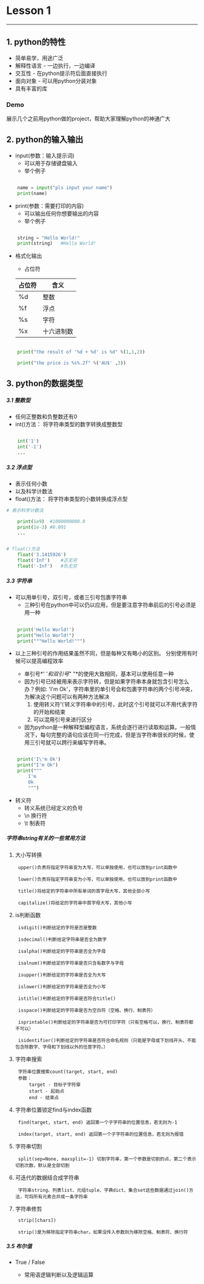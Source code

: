 
# Lesson 1 


----
## 1. python的特性

- 简单易学，用途广泛
- 解释性语言 - 一边执行，一边编译
- 交互性 - 在python提示符后面直接执行
- 面向对象 - 可以用python分装对象
- 具有丰富的库


### Demo

展示几个之前用python做的project，帮助大家理解python的神通广大



## 2. python的输入输出

- input(参数：输入提示词)
	- 可以用于存储键盘输入
   	- 举个例子
```python

	name = input("pls input your name")
	print(name)

``` 

- print(参数：需要打印的内容)
	- 可以输出任何你想要输出的内容
	- 举个例子

```python

	string = "Hello World!"
	print(string)	#Hello World!

```

- 格式化输出

	- 占位符

	占位符|含义
	-- | --
	%d | 整数
 	%f | 浮点
 	%s | 字符
 	%x | 十六进制数


```python
 	
	print("the result of '%d + %d' is %d" %(1,1,2))  

	print("the price is %s%.2f" %('AU$' ,3)) 


```

## 3. python的数据类型


##### 3.1 整数型
- 任何正整数和负整数还有0
- int()方法：
	将字符串类型的数字转换成整数型

```python

	int('1')
	int('-1')
	...

```

##### 3.2 浮点型

- 表示任何小数
- 以及科学计数法
- float()方法：
	将字符串类型的小数转换成浮点型

```python
# 表示科学计数法

	print(1e9)	#1000000000.0
	print(1e-3)	#0.001
	...


# float()方法
	float('3.1415926') 
	float('Inf')	#正无穷
	float('-Inf') 	#负无穷
```

##### 3.3 字符串
- 可以用单引号，双引号，或者三引号包裹字符串
	- 三种引号在python中可以仍以应用，但是要注意字符串前后的引号必须是用一种

```python
	
	print('Hello World!')
	print("Hello World!")
	print("""Hello World!""")

```
	
 - 以上三种引号的作用结果虽然不同，但是每种又有略小的区别。
 分别使用有时候可以提高编程效率

 	- 单引号*' '*和双引号*" "*的使用大致相同，基本可以使用任意一种
 	- 因为引号已经被用来表示字符转，但是如果字符串本身就包含引号怎么办？例如: 'I'm Ok'，字符串里的单引号会和包裹字符串的两个引号冲突，为解决这个问题可以有两种方法解决
 		1. 使用转义符'\\'转义字符串中的引号，此时这个引号就可以不用代表字符的开始和结束
 		2. 可以混用引号来进行区分
 	- 因为python是一种解释型编程语言，系统会逐行进行读取和运算。一般情况下，每句完整的语句应该在同一行完成，但是当字符串很长的时候，使用三引号就可以跨行来编写字符串。

```python

 	print('I\'m Ok')
 	print("I'm Ok")
 	print("""
 		I'm
 		Ok
 		""")

```

- 转义符
	- 转义系统已经定义的负号
	- \n 换行符
	- \t 制表符


##### 字符串string有关的一些常用方法

1. 大小写转换

		upper()负责将指定字符串变为大写，可以单独使用，也可以放到print函数中

		lower()负责将指定字符串变为小写，可以单独使用，也可以放到print函数中

		title()将给定的字符串中所有单词的首字母大写，其他全部小写

		capitalize()将给定的字符串中首字母大写，其他小写


2. is判断函数

		isdigit()判断给定的字符是否是整数

		isdecimal()判断给定字符串是否全为数字

		isalpha()判断给定的字符串是否全为字母

		isalnum()判断给定的字符串是否只含有数字与字母

		isupper()判断给定的字符串是否全为大写

		islower()判断给定的字符串是否全为小写

		istitle()判断给定的字符串是否符合title()

		isspace()判断给定的字符串是否为空白符（空格、换行、制表符）

		isprintable()判断给定的字符串是否为可打印字符（只有空格可以，换行、制表符都不可以）

		isidentifier()判断给定的字符串是否符合命名规则（只能是字母或下划线开头、不能包含除数字、字母和下划线以外的任意字符。）


3. 字符串搜索

		字符串位置搜索count(target, start, end)
		参数：
			target - 目标子字符穿
			start - 起始点
			end - 结束点


4. 字符串位置锁定find与index函数

		find(target, start, end) 返回第一个子字符串的位置信息，若无则为-1

		index(target, start, end) 返回第一个子字符串的位置信息，若无则为报错

5. 字符串切割

		split(sep=None, maxsplit=-1) 切割字符串，第一个参数是切割的点，第二个表示切割次数，默认是全部切割

6. 可迭代的数据结合成字符串

		字符串string、列表list、元组tuple、字典dict、集合set这些数据通过join()方法，可将所有元素合并成一条字符串

7. 字符串修剪

		strip([chars])

		strip()是为移除指定字符串char，如果没传入参数则为移除空格、制表符、换行符

##### 3.5 布尔值

- True / False

	- 常用语逻辑判断以及逻辑运算 







